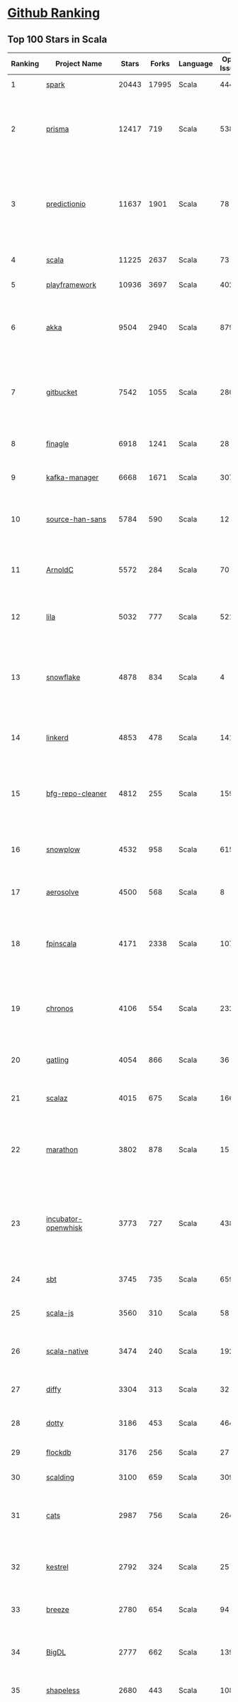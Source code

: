 [Github Ranking](../README.md)
==========

## Top 100 Stars in Scala

| Ranking | Project Name | Stars | Forks | Language | Open Issues | Description | Last Commit |
| ------- | ------------ | ----- | ----- | -------- | ----------- | ----------- | ----------- |
| 1 | [spark](https://github.com/apache/spark) | 20443 | 17995 | Scala | 444 | Apache Spark | 2019-02-01T03:01:23Z |
| 2 | [prisma](https://github.com/prisma/prisma) | 12417 | 719 | Scala | 538 | ⚡️ Prisma enables seamless type-safe database access & declarative data modeling | 2019-01-31T20:53:39Z |
| 3 | [predictionio](https://github.com/apache/predictionio) | 11637 | 1901 | Scala | 78 | PredictionIO, a machine learning server for developers and ML engineers. Built on Apache Spark, HBase and Spray. | 2019-01-30T14:40:02Z |
| 4 | [scala](https://github.com/scala/scala) | 11225 | 2637 | Scala | 73 | The Scala programming language | 2019-02-01T03:04:30Z |
| 5 | [playframework](https://github.com/playframework/playframework) | 10936 | 3697 | Scala | 402 | Play Framework | 2019-02-01T01:17:13Z |
| 6 | [akka](https://github.com/akka/akka) | 9504 | 2940 | Scala | 879 | Build highly concurrent, distributed, and resilient message-driven applications on the JVM | 2019-01-31T18:15:55Z |
| 7 | [gitbucket](https://github.com/gitbucket/gitbucket) | 7542 | 1055 | Scala | 280 | A Git platform powered by Scala with easy installation, high extensibility & GitHub API compatibility | 2019-01-20T08:07:45Z |
| 8 | [finagle](https://github.com/twitter/finagle) | 6918 | 1241 | Scala | 28 | A fault tolerant, protocol-agnostic RPC system | 2019-01-30T23:22:02Z |
| 9 | [kafka-manager](https://github.com/yahoo/kafka-manager) | 6668 | 1671 | Scala | 307 | A tool for managing Apache Kafka. | 2019-01-23T07:26:46Z |
| 10 | [source-han-sans](https://github.com/adobe-fonts/source-han-sans) | 5784 | 590 | Scala | 12 | Source Han Sans \| 思源黑体 \| 思源黑體 \| 思源黑體 香港 \| 源ノ角ゴシック \| 본고딕 | 2018-11-19T18:25:19Z |
| 11 | [ArnoldC](https://github.com/lhartikk/ArnoldC) | 5572 | 284 | Scala | 70 | Arnold Schwarzenegger based programming language | 2018-12-08T22:04:04Z |
| 12 | [lila](https://github.com/ornicar/lila) | 5032 | 777 | Scala | 521 | ♞ lichess.org: the forever free, adless and open source chess server ♞ | 2019-01-30T16:31:45Z |
| 13 | [snowflake](https://github.com/twitter-archive/snowflake) | 4878 | 834 | Scala | 4 | Snowflake is a network service for generating unique ID numbers at high scale with some simple guarantees. | 2018-09-21T00:30:00Z |
| 14 | [linkerd](https://github.com/linkerd/linkerd) | 4853 | 478 | Scala | 141 | A service mesh for Kubernetes and beyond. Main repo for Linkerd 1.x. | 2019-02-01T01:37:33Z |
| 15 | [bfg-repo-cleaner](https://github.com/rtyley/bfg-repo-cleaner) | 4812 | 255 | Scala | 159 | Removes large or troublesome blobs like git-filter-branch does, but faster. And written in Scala | 2019-01-28T20:01:29Z |
| 16 | [snowplow](https://github.com/snowplow/snowplow) | 4532 | 958 | Scala | 615 | Cloud-native web, mobile and event analytics, running on AWS and GCP | 2019-01-31T16:48:18Z |
| 17 | [aerosolve](https://github.com/airbnb/aerosolve) | 4500 | 568 | Scala | 8 | A machine learning package built for humans. | 2018-12-03T23:12:18Z |
| 18 | [fpinscala](https://github.com/fpinscala/fpinscala) | 4171 | 2338 | Scala | 107 | Code, exercises, answers, and hints to go along with the book "Functional Programming in Scala" | 2019-01-07T11:11:02Z |
| 19 | [chronos](https://github.com/mesos/chronos) | 4106 | 554 | Scala | 232 | Fault tolerant job scheduler for Mesos which handles dependencies and ISO8601 based schedules | 2018-09-29T20:34:37Z |
| 20 | [gatling](https://github.com/gatling/gatling) | 4054 | 866 | Scala | 36 | Async Scala-Akka-Netty based Load Test Tool | 2019-01-30T09:05:48Z |
| 21 | [scalaz](https://github.com/scalaz/scalaz) | 4015 | 675 | Scala | 166 | Principled Functional Programming in Scala | 2019-01-29T12:10:54Z |
| 22 | [marathon](https://github.com/mesosphere/marathon) | 3802 | 878 | Scala | 15 | Deploy and manage containers (including Docker) on top of Apache Mesos at scale. | 2019-01-31T08:00:23Z |
| 23 | [incubator-openwhisk](https://github.com/apache/incubator-openwhisk) | 3773 | 727 | Scala | 438 | Apache OpenWhisk is a serverless event-based programming service and an Apache Incubator project. | 2019-01-31T20:01:57Z |
| 24 | [sbt](https://github.com/sbt/sbt) | 3745 | 735 | Scala | 659 | sbt, the interactive build tool | 2019-02-01T03:29:43Z |
| 25 | [scala-js](https://github.com/scala-js/scala-js) | 3560 | 310 | Scala | 58 | Scala.js, the Scala to JavaScript compiler | 2019-01-31T22:56:23Z |
| 26 | [scala-native](https://github.com/scala-native/scala-native) | 3474 | 240 | Scala | 192 | Your favorite language gets closer to bare metal. | 2019-01-29T18:58:48Z |
| 27 | [diffy](https://github.com/twitter/diffy) | 3304 | 313 | Scala | 32 | Find potential bugs in your services with Diffy | 2019-01-29T10:12:27Z |
| 28 | [dotty](https://github.com/lampepfl/dotty) | 3186 | 453 | Scala | 464 | Research compiler that will become Scala 3 | 2019-01-31T16:40:11Z |
| 29 | [flockdb](https://github.com/twitter-archive/flockdb) | 3176 | 256 | Scala | 27 | A distributed, fault-tolerant graph database | 2017-03-16T23:11:18Z |
| 30 | [scalding](https://github.com/twitter/scalding) | 3100 | 659 | Scala | 309 | A Scala API for Cascading | 2019-01-30T12:09:27Z |
| 31 | [cats](https://github.com/typelevel/cats) | 2987 | 756 | Scala | 264 | Lightweight, modular, and extensible library for functional programming. | 2019-02-01T01:32:43Z |
| 32 | [kestrel](https://github.com/twitter-archive/kestrel) | 2792 | 324 | Scala | 25 | simple, distributed message queue system (inactive) | 2016-01-22T07:54:28Z |
| 33 | [breeze](https://github.com/scalanlp/breeze) | 2780 | 654 | Scala | 94 | Breeze is a numerical processing library for Scala. | 2018-12-14T17:29:59Z |
| 34 | [BigDL](https://github.com/intel-analytics/BigDL) | 2777 | 662 | Scala | 139 | BigDL: Distributed Deep Learning Library for Apache Spark | 2019-01-31T06:42:51Z |
| 35 | [shapeless](https://github.com/milessabin/shapeless) | 2680 | 443 | Scala | 108 | Generic programming for Scala | 2019-01-11T17:48:12Z |
| 36 | [spray](https://github.com/spray/spray) | 2568 | 604 | Scala | 84 | A suite of scala libraries for building and consuming RESTful web services on top of Akka: lightweight, asynchronous, non-blocking, actor-based, testable | 2017-02-21T11:03:37Z |
| 37 | [scalatra](https://github.com/scalatra/scalatra) | 2362 | 337 | Scala | 99 | Tiny Scala high-performance, async web framework, inspired by Sinatra | 2019-01-25T15:06:07Z |
| 38 | [spark-jobserver](https://github.com/spark-jobserver/spark-jobserver) | 2243 | 900 | Scala | 229 | REST job server for Apache Spark | 2019-01-31T23:44:17Z |
| 39 | [atlas](https://github.com/Netflix/atlas) | 2243 | 191 | Scala | 29 | In-memory dimensional time series database. | 2019-02-01T00:30:39Z |
| 40 | [util](https://github.com/twitter/util) | 2225 | 485 | Scala | 6 | Wonderful reusable code from Twitter | 2019-01-23T19:46:28Z |
| 41 | [wire-android](https://github.com/wireapp/wire-android) | 2183 | 419 | Scala | 426 | :phone: Wire for Android | 2019-01-31T19:01:37Z |
| 42 | [gizzard](https://github.com/twitter-archive/gizzard) | 2176 | 205 | Scala | 11 | A flexible sharding framework for creating eventually-consistent distributed datastores | 2017-03-16T23:21:54Z |
| 43 | [s3_website](https://github.com/laurilehmijoki/s3_website) | 2170 | 162 | Scala | 69 | Manage an S3 website: sync, deliver via CloudFront, benefit from advanced S3 website features. | 2019-01-22T14:01:17Z |
| 44 | [CoolplaySpark](https://github.com/lw-lin/CoolplaySpark) | 2167 | 963 | Scala | 30 | 酷玩 Spark: Spark 源代码解析、Spark 类库等 | 2018-10-09T05:07:07Z |
| 45 | [slick](https://github.com/slick/slick) | 2159 | 525 | Scala | 397 | Scala Language Integrated Connection Kit | 2019-01-31T21:28:37Z |
| 46 | [scaloid](https://github.com/pocorall/scaloid) | 2116 | 170 | Scala | 17 | Scaloid makes your Android code easy to understand and maintain. | 2018-08-07T08:10:53Z |
| 47 | [lagom](https://github.com/lagom/lagom) | 2086 | 485 | Scala | 348 | Reactive Microservices for the JVM | 2019-01-31T20:50:43Z |
| 48 | [summingbird](https://github.com/twitter/summingbird) | 2001 | 266 | Scala | 162 | Streaming MapReduce with Scalding and Storm | 2019-01-25T07:10:43Z |
| 49 | [textteaser](https://github.com/MojoJolo/textteaser) | 1939 | 257 | Scala | 5 | TextTeaser is an automatic summarization algorithm. | 2018-02-07T06:42:57Z |
| 50 | [Ammonite](https://github.com/lihaoyi/Ammonite) | 1892 | 286 | Scala | 72 | Scala Scripting | 2019-01-25T17:12:09Z |
| 51 | [finatra](https://github.com/twitter/finatra) | 1850 | 343 | Scala | 15 | Fast, testable, Scala services built on TwitterServer and Finagle | 2019-01-29T20:41:36Z |
| 52 | [algebird](https://github.com/twitter/algebird) | 1808 | 278 | Scala | 85 | Abstract Algebra for Scala | 2018-11-10T01:35:14Z |
| 53 | [scala-exercises](https://github.com/scala-exercises/scala-exercises) | 1731 | 414 | Scala | 39 | The easy way to learn Scala. | 2019-01-06T10:03:00Z |
| 54 | [KafkaOffsetMonitor](https://github.com/quantifind/KafkaOffsetMonitor) | 1612 | 652 | Scala | 67 | A little app to monitor the progress of kafka consumers and their lag wrt the queue. | 2018-05-01T16:04:58Z |
| 55 | [circe](https://github.com/circe/circe) | 1594 | 333 | Scala | 121 | Yet another JSON library for Scala | 2019-02-01T01:55:15Z |
| 56 | [spark-cassandra-connector](https://github.com/datastax/spark-cassandra-connector) | 1547 | 742 | Scala | 22 | DataStax Spark Cassandra Connector | 2019-01-30T21:09:03Z |
| 57 | [goose](https://github.com/GravityLabs/goose) | 1510 | 350 | Scala | 63 | Html Content / Article Extractor in Scala - open sourced from Gravity Labs  | 2017-04-18T08:29:34Z |
| 58 | [scalacheck](https://github.com/rickynils/scalacheck) | 1454 | 314 | Scala | 72 | Property-based testing for Scala | 2019-01-21T16:58:30Z |
| 59 | [spark](https://github.com/mesos/spark) | 1452 | 386 | Scala | 15 | Lightning-fast cluster computing in Java, Scala and Python. | 2014-04-08T20:31:01Z |
| 60 | [spire](https://github.com/non/spire) | 1444 | 199 | Scala | 160 | Powerful new number types and numeric abstractions for Scala. | 2019-01-31T20:29:31Z |
| 61 | [giter8](https://github.com/foundweekends/giter8) | 1436 | 193 | Scala | 63 | a command line tool to apply templates defined on GitHub  | 2019-01-21T06:23:52Z |
| 62 | [monix](https://github.com/monix/monix) | 1418 | 161 | Scala | 18 | Asynchronous, Reactive Programming for Scala and Scala.js. | 2019-02-01T03:12:50Z |
| 63 | [http4s](https://github.com/http4s/http4s) | 1406 | 410 | Scala | 179 | A minimal, idiomatic Scala interface for HTTP | 2019-02-01T03:45:47Z |
| 64 | [sangria](https://github.com/sangria-graphql/sangria) | 1398 | 120 | Scala | 47 | Scala GraphQL implementation | 2019-01-09T15:55:49Z |
| 65 | [coursier](https://github.com/coursier/coursier) | 1383 | 154 | Scala | 132 | Pure Scala Artifact Fetching | 2019-02-01T00:58:10Z |
| 66 | [scio](https://github.com/spotify/scio) | 1383 | 229 | Scala | 48 | A Scala API for Apache Beam and Google Cloud Dataflow. | 2019-01-31T21:54:37Z |
| 67 | [quill](https://github.com/getquill/quill) | 1361 | 199 | Scala | 139 | Compile-time Language Integrated Queries for Scala | 2019-02-01T02:21:56Z |
| 68 | [Binding.scala](https://github.com/ThoughtWorksInc/Binding.scala) | 1357 | 99 | Scala | 27 | Reactive data-binding for Scala | 2018-12-17T08:09:42Z |
| 69 | [postgresql-async](https://github.com/mauricio/postgresql-async) | 1347 | 203 | Scala | 69 | Async, Netty based, database drivers for PostgreSQL and MySQL written in Scala | 2019-01-26T21:38:12Z |
| 70 | [doobie](https://github.com/tpolecat/doobie) | 1346 | 201 | Scala | 94 | Functional JDBC layer for Scala. | 2019-01-28T23:06:51Z |
| 71 | [ensime-server](https://github.com/ensime/ensime-server) | 1335 | 302 | Scala | 9 | ENSIME JVM Process | 2018-10-28T09:14:32Z |
| 72 | [iago](https://github.com/twitter/iago) | 1335 | 150 | Scala | 6 | A load generator, built for engineers | 2016-08-01T06:40:07Z |
| 73 | [lcamera](https://github.com/PkmX/lcamera) | 1316 | 222 | Scala | 103 | A camera app using the new camera2 API in Android Lollipop | 2016-06-01T11:13:47Z |
| 74 | [finch](https://github.com/finagle/finch) | 1316 | 198 | Scala | 42 | Scala combinator library for building Finagle HTTP services | 2019-02-01T02:10:55Z |
| 75 | [grid](https://github.com/guardian/grid) | 1310 | 99 | Scala | 62 | The Guardian’s new image management system | 2019-01-31T18:06:24Z |
| 76 | [fs2](https://github.com/functional-streams-for-scala/fs2) | 1303 | 337 | Scala | 37 | Compositional, streaming I/O library for Scala | 2019-02-01T02:20:01Z |
| 77 | [elastic4s](https://github.com/sksamuel/elastic4s) | 1296 | 508 | Scala | 50 | Elasticsearch Scala Client - Non Blocking, Type Safe, Reactive HTTP Client | 2019-02-01T00:39:15Z |
| 78 | [TransmogrifAI](https://github.com/salesforce/TransmogrifAI) | 1260 | 208 | Scala | 23 | TransmogrifAI (pronounced trăns-mŏgˈrə-fī) is an AutoML library for building modular, reusable, strongly typed machine learning workflows on Spark with minimal hand tuning | 2019-01-31T22:03:33Z |
| 79 | [mmlspark](https://github.com/Azure/mmlspark) | 1240 | 276 | Scala | 55 | Microsoft Machine Learning for Apache Spark | 2019-01-31T05:06:42Z |
| 80 | [squbs](https://github.com/paypal/squbs) | 1213 | 210 | Scala | 65 | Akka Streams & Akka HTTP for Large-Scale Production Deployments | 2019-02-01T02:26:38Z |
| 81 | [securesocial](https://github.com/jaliss/securesocial) | 1210 | 547 | Scala | 69 | A module that provides OAuth, OAuth2 and OpenID authentication for Play Framework applications | 2018-07-24T22:18:28Z |
| 82 | [better-files](https://github.com/pathikrit/better-files) | 1199 | 117 | Scala | 41 | Simple, safe and intuitive Scala I/O | 2019-01-23T21:48:15Z |
| 83 | [rsc](https://github.com/twitter/rsc) | 1191 | 34 | Scala | 59 | Experimental Scala compiler focused on compilation speed | 2019-01-31T18:33:16Z |
| 84 | [aas](https://github.com/sryza/aas) | 1185 | 913 | Scala | 2 | Code to accompany Advanced Analytics with Spark from O'Reilly Media | 2018-12-11T05:07:23Z |
| 85 | [framework](https://github.com/lift/framework) | 1182 | 270 | Scala | 145 | Lift Framework | 2019-01-26T01:50:04Z |
| 86 | [graphcool-framework](https://github.com/prisma/graphcool-framework) | 1175 | 80 | Scala | 519 | None | 2018-11-25T16:09:41Z |
| 87 | [scalacaster](https://github.com/vkostyukov/scalacaster) | 1175 | 294 | Scala | 7 | Purely Functional Algorithms and Data Structures in Scala | 2019-01-28T20:43:17Z |
| 88 | [scalajs-react](https://github.com/japgolly/scalajs-react) | 1173 | 191 | Scala | 14 | Facebook's React on Scala.JS | 2019-01-30T08:11:04Z |
| 89 | [json4s](https://github.com/json4s/json4s) | 1160 | 281 | Scala | 179 | A single AST to be used by other scala json libraries | 2019-01-26T13:29:10Z |
| 90 | [sbt-native-packager](https://github.com/sbt/sbt-native-packager) | 1159 | 361 | Scala | 97 | sbt Native Packager | 2019-01-28T08:56:38Z |
| 91 | [Kamon](https://github.com/kamon-io/Kamon) | 1156 | 228 | Scala | 128 | Distributed Tracing, Metrics and Context Propagation for application running on the JVM | 2019-01-25T15:52:43Z |
| 92 | [killrweather](https://github.com/killrweather/killrweather) | 1127 | 403 | Scala | 23 | KillrWeather is a reference application (work in progress) showing how to easily integrate streaming and batch data processing with Apache Spark Streaming, Apache Cassandra, Apache Kafka and Akka for fast, streaming computations on time series data in asynchronous event-driven environments.  | 2017-01-05T09:43:35Z |
| 93 | [alpakka-kafka](https://github.com/akka/alpakka-kafka) | 1118 | 324 | Scala | 54 | Alpakka Kafka connector - Alpakka is a Reactive Enterprise Integration library for Java and Scala, based on Reactive Streams and Akka. | 2019-01-30T19:53:22Z |
| 94 | [C1000K-Servers](https://github.com/smallnest/C1000K-Servers) | 1106 | 272 | Scala | 0 | :zap: High performance websocket servers implemented by Spray-can, Netty, undertow, jetty, Vert.x, Grizzly, node.js and Go. It supports 1,200,000 active websocket connections | 2016-08-16T06:53:18Z |
| 95 | [colossus](https://github.com/tumblr/colossus) | 1104 | 99 | Scala | 6 | I/O and Microservice library for Scala | 2018-12-21T21:29:55Z |
| 96 | [sbt-idea](https://github.com/mpeltonen/sbt-idea) | 1103 | 159 | Scala | 97 | A simple-build-tool (sbt) plugin/processor for creating IntelliJ IDEA project files | 2017-12-27T14:58:03Z |
| 97 | [mill](https://github.com/lihaoyi/mill) | 1095 | 121 | Scala | 57 | Your shiny new Java/Scala build tool! | 2019-01-31T12:43:29Z |
| 98 | [FiloDB](https://github.com/filodb/FiloDB) | 1066 | 192 | Scala | 13 | Prometheus-compatible distributed time series database | 2019-02-01T00:45:05Z |
| 99 | [sbt-dependency-graph](https://github.com/jrudolph/sbt-dependency-graph) | 1040 | 91 | Scala | 44 | sbt plugin to create a dependency graph for your project | 2019-01-22T10:42:01Z |
| 100 | [Monocle](https://github.com/julien-truffaut/Monocle) | 1036 | 145 | Scala | 31 | Optics library for Scala | 2019-01-31T10:30:28Z |

